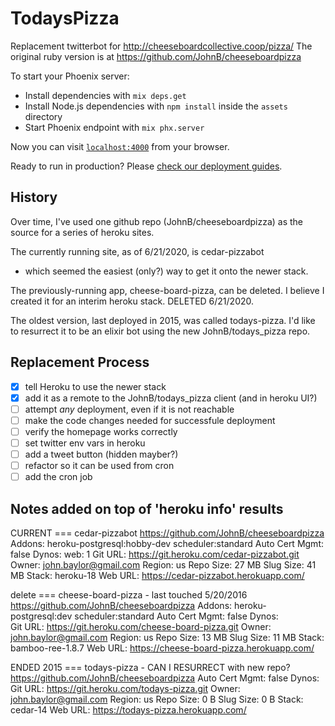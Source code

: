 # TodaysPizza

Replacement twitterbot for http://cheeseboardcollective.coop/pizza/
The original ruby version is at https://github.com/JohnB/cheeseboardpizza

To start your Phoenix server:

  * Install dependencies with `mix deps.get`
  * Install Node.js dependencies with `npm install` inside the `assets` directory
  * Start Phoenix endpoint with `mix phx.server`

Now you can visit [`localhost:4000`](http://localhost:4000) from your browser.

Ready to run in production? Please [check our deployment guides](https://hexdocs.pm/phoenix/deployment.html).

## History
Over time, I've used one github repo (JohnB/cheeseboardpizza) as the source
for a series of heroku sites.

The currently running site, as of 6/21/2020, is cedar-pizzabot 
- which seemed the easiest (only?) way to get it onto the newer stack.

The previously-running app, cheese-board-pizza, can be deleted.
I believe I created it for an interim heroku stack.
DELETED 6/21/2020.

The oldest version, last deployed in 2015, was called todays-pizza.
I'd like to resurrect it to be an elixir bot using the new JohnB/todays_pizza repo.

## Replacement Process
- [x] tell Heroku to use the newer stack
- [x] add it as a remote to the JohnB/todays_pizza client (and in heroku UI?)
- [ ] attempt _any_ deployment, even if it is not reachable
- [ ] make the code changes needed for successfule deployment
- [ ] verify the homepage works correctly
- [ ] set twitter env vars in heroku
- [ ] add a tweet button (hidden mayber?)
- [ ] refactor so it can be used from cron
- [ ] add the cron job

## Notes added on top of 'heroku info' results
CURRENT === cedar-pizzabot
https://github.com/JohnB/cheeseboardpizza
Addons:         heroku-postgresql:hobby-dev
                scheduler:standard
Auto Cert Mgmt: false
Dynos:          web: 1
Git URL:        https://git.heroku.com/cedar-pizzabot.git
Owner:          john.baylor@gmail.com
Region:         us
Repo Size:      27 MB
Slug Size:      41 MB
Stack:          heroku-18
Web URL:        https://cedar-pizzabot.herokuapp.com/

delete === cheese-board-pizza - last touched 5/20/2016 
https://github.com/JohnB/cheeseboardpizza
Addons:         heroku-postgresql:dev
                scheduler:standard
Auto Cert Mgmt: false
Dynos:          
Git URL:        https://git.heroku.com/cheese-board-pizza.git
Owner:          john.baylor@gmail.com
Region:         us
Repo Size:      13 MB
Slug Size:      11 MB
Stack:          bamboo-ree-1.8.7
Web URL:        https://cheese-board-pizza.herokuapp.com/

ENDED 2015 === todays-pizza - CAN I RESURRECT with new repo?
https://github.com/JohnB/cheeseboardpizza
Auto Cert Mgmt: false
Dynos:          
Git URL:        https://git.heroku.com/todays-pizza.git
Owner:          john.baylor@gmail.com
Region:         us
Repo Size:      0 B
Slug Size:      0 B
Stack:          cedar-14
Web URL:        https://todays-pizza.herokuapp.com/
